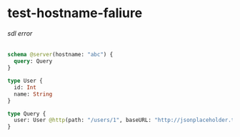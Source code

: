 # test-hostname-faliure

###### sdl error


```graphql @server
schema @server(hostname: "abc") {
  query: Query
}

type User {
  id: Int
  name: String
}

type Query {
  user: User @http(path: "/users/1", baseURL: "http://jsonplaceholder.typicode.com")
}
```
